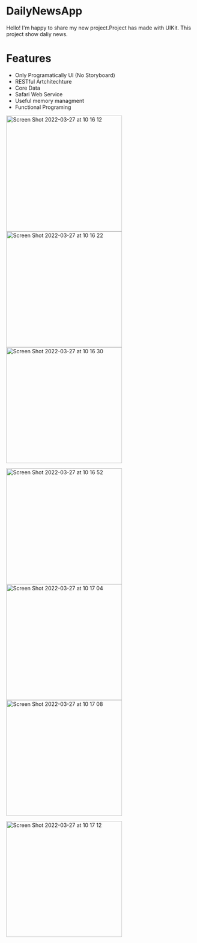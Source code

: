 # DailyNewsApp
Hello! I'm happy to share my new project.Project has made with UIKit. This project show daliy news.

# Features
- Only Programatically UI (No Storyboard)
- RESTful Artchitechture
- Core Data
- Safari Web Service
- Useful memory managment
- Functional Programing



<img width="308" alt="Screen Shot 2022-03-27 at 10 16 12" src="https://user-images.githubusercontent.com/83357398/160271038-3afd582a-66c0-4fa4-8908-5bc5be3cf8cb.png"><img width="308" alt="Screen Shot 2022-03-27 at 10 16 22" src="https://user-images.githubusercontent.com/83357398/160271045-c2a9d210-d69e-4316-8e2a-2c656ad5be93.png"><img width="308" alt="Screen Shot 2022-03-27 at 10 16 30" src="https://user-images.githubusercontent.com/83357398/160271052-fa0d1888-2999-4a71-b135-c53f09561e2c.png">

<img width="308" alt="Screen Shot 2022-03-27 at 10 16 52" src="https://user-images.githubusercontent.com/83357398/160271057-bfb59a93-778f-4cc2-a35a-9b51794d3710.png"><img width="308" alt="Screen Shot 2022-03-27 at 10 17 04" src="https://user-images.githubusercontent.com/83357398/160271060-f40e5bc9-5a28-4814-9b36-6b9ad4caf449.png"><img width="308" alt="Screen Shot 2022-03-27 at 10 17 08" src="https://user-images.githubusercontent.com/83357398/160271065-b6c02a68-b998-42cb-962f-e66ea3d844a9.png">

<img width="308" alt="Screen Shot 2022-03-27 at 10 17 12" src="https://user-images.githubusercontent.com/83357398/160271069-cfe749d9-85d5-4794-ad8b-b7e9dd499daf.png">
